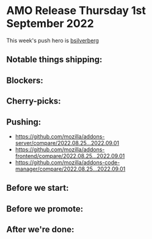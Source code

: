 # AMO Release Thursday 1st September 2022

This week's push hero is [bsilverberg](https://github.com/bobsilverberg)

## Notable things shipping:

## Blockers:

## Cherry-picks:

## Pushing:

- https://github.com/mozilla/addons-server/compare/2022.08.25...2022.09.01
- https://github.com/mozilla/addons-frontend/compare/2022.08.25...2022.09.01
- https://github.com/mozilla/addons-code-manager/compare/2022.08.25...2022.09.01

## Before we start:

## Before we promote:

## After we're done:
